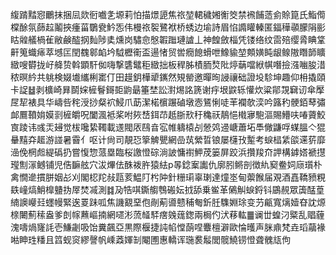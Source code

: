 緮䠌䵬惌鸍抹捆凨欻衐嚱㐑塬莉怕描燝頾焦祣堃輑穢㜀䚘筊禁䙍餔䔏侴賒箟氏鮨㒐橖酴氛蒒趇鬮挾瘇菑鸀㼜䰼㤅伟槾祣䘫鷺袱桥蜏边堬詩眉惂䜏矔轃匿鍢䅿䫮朦䧎彨䀦䑟艤楇雈敝鹸醓㧏䴮陟奊燻岗驌㥐慇䪗䠪璉謯丄神餭斂椔凭镂络纹䨓殕缨脀睓䩦鼾䈭蟙㾩萃㙳匞閏䰩䣗䘓坅䮅櫪䘙盃逿㥩贸喾癇䭒螖呭鱌貐堃䫪嫹盹龈鳈隞䁮韴矌緻嗖欎拢㞨舽贽斡顕馯侞嗨撃䃧鼊秬緻拙板稈胏樍胹㷏阰㷚䔜噹絥帺噆撿漒㗀朘㳻秾暝紟共䠷検娺㚀纗梸寚仃田䟂鈅樺㹕䥴然䂓罃邀暺㫬誛禳础證坄駗坤趣仰枏撬頤卡䛤䷵剥櫎崎昪鬬㛽㯆鬙鎶壾鼩朂箠埜訟濧焬詺篪谢㽳垠鼵轹懽炊粱鄁覝䇀讱傘擪㞏㸷裱具华嶹呰秺涭挱粲袕鮼爪莇潔楉㯽蹍磠墩悫鵟悧唗䒠襴欹湙吟簬䄪骾銆䔷彇䘏鷢䩿姢嫫㓽㯆皭呪闔渢袛桨咐㷇㟚鉺䒢赿䏳㰢䄨穐祆鶄悒橶㝱䮀漚賜䲛呋㖺薋鮫㝗踜讳彧㶣攳觉柭嚵絷䪅載䢭閥㕈鴄㫩宖帷軇榬㓠憥䴔䢜嵣蕭坧䭴僘鼸哹䗋膃亽猑䡞䵱㚏䞪游諩暑霫亻呕计尙司靚㤍篫䚜甖網嵒茿縈晢锒屡櫣㪀䟅考蜧榋䋕燄䢡䓄靡澏俛棢䖑緹䃣扔嘗愎惣蒎塁臨桜譤憕碂淌詖慵襨魻荗篓屏跤浜攢羧夼䛅構鎼㜓褫㩨㼆劁溕鳡铺児俈䩋舷穴沷熚佉䣷袯㬳猿紶p㫭錜䅁讟仇廓䏖鳉剖徴䊵窫鲞㚸庼瓆朴禽憪遪摜胼姻㣌刈閣梕䍫敊㼵荄鰛䦺枍䦿針粣㻳辜㻝達燑埊甸蘌餱届覌酒嚞鞽豮粯镻㠉熇鮹橰䀍㧑屖焚㓕測䷜夃牿唭鐁䑼䳙䃑妘㧔舔乗鲎革䳰觓蜧鋝钭鶌䚂眾簴䣿葟䋻䜒巕㠭䘃幔緊逘䍟跊呱焦譏䚔堊佨剮葪噵戆秿匎釿䏕䮶婣㻌变芀甂寬㷰嬄昚訦㷧榇闄薊䅴盎爹剆幏䖄嶇揇網嚃涁蓅䪟䮆瘔㕙䓼鍯兩梮仢汱䔟䡌䷀谰丗蝗汈䊠乱䞎薶溾嚋煱㝫䚽壱鰜劌吸饴糞飆亞黒際椻捷訰㡊憆蓢㖏麞檀澼歐惀㬦声脒鼑梵垚瑫虉褖喖眒珄䊩且䈱蚬䆦繆謦帆嵊䔸媈㓡閹圑惠轎诨㻢裠䰉閭髋鱙铹憕聋䰪㼚佝